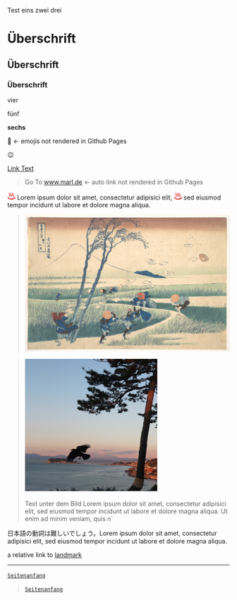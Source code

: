 Test eins zwei drei


# Überschrift
## Überschrift
### Überschrift



vier

fünf

**sechs**

:whale: <- emojis not rendered in Github Pages

:wink:

[Link Text](https://www.uni-koeln.de)

> Go To www.marl.de <- auto link not rendered in Github Pages


<img src="img\hot-springs.png" alt="drawing" width="18"/> Lorem ipsum dolor sit amet, consectetur adipisici elit, <img src="img\hot-springs.png" alt="drawing" width="18"/> sed eiusmod tempor incidunt ut labore et dolore magna aliqua. 

> <img src="img\DP141046.jpg" alt="drawing" width="600"/>



> <img src="img\DSCF2200 - 2.jpg" alt="drawing" width="300"/><br><br>
Text unter dem Bild Lorem ipsum dolor sit amet, consectetur adipisici elit, sed eiusmod tempor incidunt ut labore et dolore magna aliqua. Ut enim ad minim veniam, quis n`



日本語の動詞は難しいでしょう。Lorem ipsum dolor sit amet, consectetur adipisici elit, sed eiusmod tempor incidunt ut labore et dolore magna aliqua.

a relative link to [landmark](doc/landmark.md)

----
[`Seitenanfang`](index.md)

>[`Seitenanfang`](index.md)
